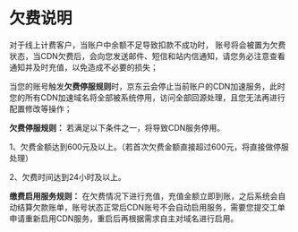 # **欠费说明**

对于线上计费客户，当账户中余额不足导致扣款不成功时， 账号将会被置为欠费状态，当CDN欠费后，会向您发送邮件、短信和站内信通知，请您务必注意查看通知并及时充值，以免造成不必要的损失；


当您的账号触发**欠费停服规则**时，京东云会停止当前账户的CDN加速服务，此时您的所有CDN加速域名将全部被系统停用，访问全部回源处理，且您无法再进行配置修改等操作；


**欠费停服规则：** 若满足以下条件之一，将导致CDN服务停用。

1、欠费金额达到600元及以上。（若首次欠费金额直接超过600元，将直接做停服处理）

2、欠费时间达到24小时及以上。


**缴费启用服务规则：**
在欠费情况下进行充值，充值金额立即到账，之后系统会自动结算欠款账单，账号状态正常后CDN账号不会自动启用服务，需要您提交工单申请重新启用CDN服务，重启后再根据需求自主对域名进行启用。
